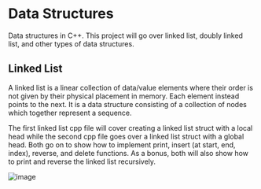 # Data Structures
Data structures in C++. This project will go over linked list, doubly linked list, and other types of data structures.

**Linked List**
--------------------
A linked list is a linear collection of data/value elements where their order is not given by their physical placement in memory. Each element instead points to the next. It is a data structure consisting of a collection of nodes which together represent a sequence.

The first linked list cpp file will cover creating a linked list struct with a local head while the second cpp file goes over a linked list struct with a global head. Both go on to show how to implement print, insert (at start, end, index), reverse, and delete functions. As a bonus, both will also show how to print and reverse the linked list recursively.  

![image](https://user-images.githubusercontent.com/100814612/163313907-1522e02b-b3e0-493f-b1c2-54a600e6a5f1.png)
